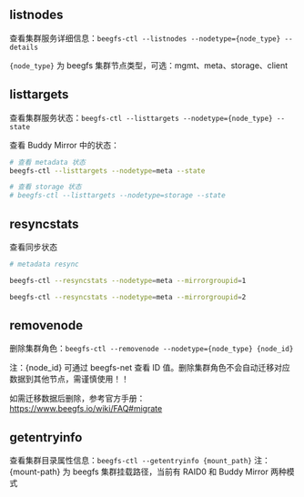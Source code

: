 ## listnodes

查看集群服务详细信息：`beegfs-ctl --listnodes --nodetype={node_type} --details` 

`{node_type}` 为 beegfs 集群节点类型，可选：mgmt、meta、storage、client

## listtargets

查看集群服务状态：`beegfs-ctl --listtargets --nodetype={node_type} --state` 

查看 Buddy Mirror 中的状态：

```bash
# 查看 metadata 状态
beegfs-ctl --listtargets --nodetype=meta --state

# 查看 storage 状态
# beegfs-ctl --listtargets --nodetype=storage --state
```

## resyncstats

查看同步状态

```bash
# metadata resync

beegfs-ctl --resyncstats --nodetype=meta --mirrorgroupid=1

beegfs-ctl --resyncstats --nodetype=meta --mirrorgroupid=2
```

## removenode

删除集群角色：`beegfs-ctl --removenode --nodetype={node_type} {node_id}` 

注：{node_id} 可通过 beegfs-net 查看 ID 值。删除集群角色不会自动迁移对应数据到其他节点，需谨慎使用！！

如需迁移数据后删除，参考官方手册：<https://www.beegfs.io/wiki/FAQ#migrate>

## getentryinfo

查看集群目录属性信息：`beegfs-ctl --getentryinfo {mount_path}` 注：{mount-path} 为 beegfs 集群挂载路径，当前有 RAID0 和 Buddy Mirror 两种模式